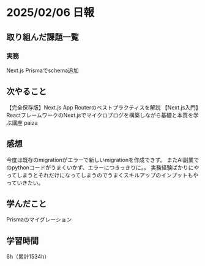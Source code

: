 # 2025/02/06 日報
## 取り組んだ課題一覧


### 実務
Next.js Prismaでschema追加


## 次やること
【完全保存版】Next.js App Routerのベストプラクティスを解説
【Next.js入門】ReactフレームワークのNext.jsでマイクロブログを構築しながら基礎と本質を学ぶ講座
paiza


## 感想
今度は既存のmigrationがエラーで新しいmigrationを作成できず。
またAI副業でのpythonコードがうまくいかず、エラーにつきっきりに。。
実務経験ばかりにやってしまうとそれだけになってしまうのでうまくスキルアップのインプットもやっていきたい。


## 学んだこと
Prismaのマイグレーション


## 学習時間
6h（累計1534h）
